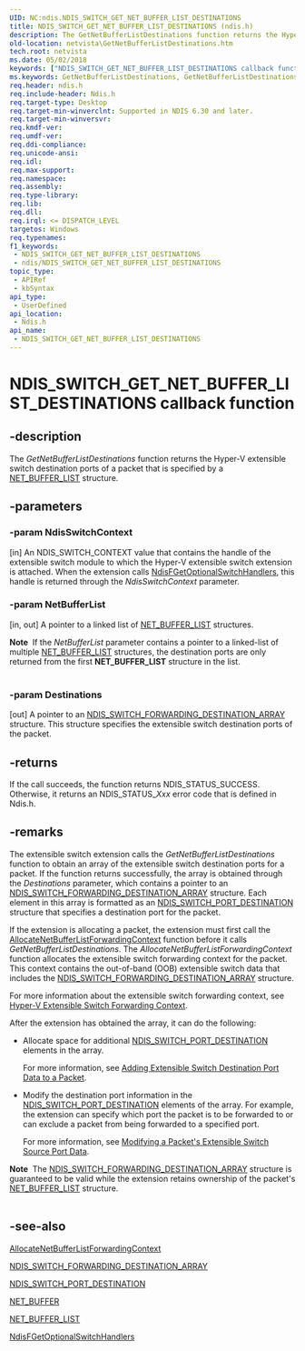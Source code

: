 ```yaml
---
UID: NC:ndis.NDIS_SWITCH_GET_NET_BUFFER_LIST_DESTINATIONS
title: NDIS_SWITCH_GET_NET_BUFFER_LIST_DESTINATIONS (ndis.h)
description: The GetNetBufferListDestinations function returns the Hyper-V extensible switch destination ports of a packet that is specified by a NET_BUFFER_LIST structure.
old-location: netvista\GetNetBufferListDestinations.htm
tech.root: netvista
ms.date: 05/02/2018
keywords: ["NDIS_SWITCH_GET_NET_BUFFER_LIST_DESTINATIONS callback function"]
ms.keywords: GetNetBufferListDestinations, GetNetBufferListDestinations callback function [Network Drivers Starting with Windows Vista], NDIS_SWITCH_GET_NET_BUFFER_LIST_DESTINATIONS, NDIS_SWITCH_GET_NET_BUFFER_LIST_DESTINATIONS callback, ndis/GetNetBufferListDestinations, netvista.GetNetBufferListDestinations
req.header: ndis.h
req.include-header: Ndis.h
req.target-type: Desktop
req.target-min-winverclnt: Supported in NDIS 6.30 and later.
req.target-min-winversvr: 
req.kmdf-ver: 
req.umdf-ver: 
req.ddi-compliance: 
req.unicode-ansi: 
req.idl: 
req.max-support: 
req.namespace: 
req.assembly: 
req.type-library: 
req.lib: 
req.dll: 
req.irql: <= DISPATCH_LEVEL
targetos: Windows
req.typenames: 
f1_keywords:
 - NDIS_SWITCH_GET_NET_BUFFER_LIST_DESTINATIONS
 - ndis/NDIS_SWITCH_GET_NET_BUFFER_LIST_DESTINATIONS
topic_type:
 - APIRef
 - kbSyntax
api_type:
 - UserDefined
api_location:
 - Ndis.h
api_name:
 - NDIS_SWITCH_GET_NET_BUFFER_LIST_DESTINATIONS
---
```


# NDIS_SWITCH_GET_NET_BUFFER_LIST_DESTINATIONS callback function


## -description

The <i>GetNetBufferListDestinations</i> function returns the Hyper-V extensible switch destination ports of a packet that is specified by a <a href="/windows-hardware/drivers/ddi/nbl/ns-nbl-net_buffer_list">NET_BUFFER_LIST</a> structure.

## -parameters

### -param NdisSwitchContext 

[in]
An NDIS_SWITCH_CONTEXT value that contains the handle of the extensible switch module to which the Hyper-V extensible switch extension is attached. When the extension calls <a href="/windows-hardware/drivers/ddi/ndis/nf-ndis-ndisfgetoptionalswitchhandlers">NdisFGetOptionalSwitchHandlers</a>,  this handle is returned through the <i>NdisSwitchContext</i> parameter.

### -param NetBufferList 

[in, out]
A pointer to a linked list of <a href="/windows-hardware/drivers/ddi/nbl/ns-nbl-net_buffer_list">NET_BUFFER_LIST</a> structures.  

<div class="alert"><b>Note</b>  If the <i>NetBufferList</i> parameter contains a pointer to a linked-list of multiple <a href="/windows-hardware/drivers/ddi/nbl/ns-nbl-net_buffer_list">NET_BUFFER_LIST</a> structures, the destination ports are only returned from the first  <b>NET_BUFFER_LIST</b> structure in the list.</div>
<div> </div>

### -param Destinations 

[out]
A pointer to an <a href="/windows-hardware/drivers/ddi/ndis/ns-ndis-_ndis_switch_forwarding_destination_array">NDIS_SWITCH_FORWARDING_DESTINATION_ARRAY</a> structure. This structure specifies the extensible switch destination ports of the packet.

## -returns

If the call succeeds, the function returns NDIS_STATUS_SUCCESS. Otherwise, it returns an NDIS_STATUS_<i>Xxx</i> error code that is defined in Ndis.h.

## -remarks

The extensible switch extension calls the <i>GetNetBufferListDestinations</i> function to obtain an array of the extensible switch destination ports for a packet. If the function returns successfully, the array is obtained through the <i>Destinations</i> parameter, which contains a pointer to an <a href="/windows-hardware/drivers/ddi/ndis/ns-ndis-_ndis_switch_forwarding_destination_array">NDIS_SWITCH_FORWARDING_DESTINATION_ARRAY</a> structure. Each element in this array is formatted as an <a href="/windows-hardware/drivers/ddi/ndis/ns-ndis-_ndis_switch_port_destination">NDIS_SWITCH_PORT_DESTINATION</a> structure that specifies a destination port for the packet.

If the extension is allocating a packet, the extension must first call the <a href="/windows-hardware/drivers/ddi/ndis/nc-ndis-ndis_switch_allocate_net_buffer_list_forwarding_context">AllocateNetBufferListForwardingContext</a> function before it calls <i>GetNetBufferListDestinations</i>. The <i>AllocateNetBufferListForwardingContext</i> function allocates the extensible switch forwarding context for the packet. This context contains the out-of-band (OOB) extensible switch data that includes the <a href="/windows-hardware/drivers/ddi/ndis/ns-ndis-_ndis_switch_forwarding_destination_array">NDIS_SWITCH_FORWARDING_DESTINATION_ARRAY</a> structure. 

For more information about the extensible switch forwarding context, see <a href="/windows-hardware/drivers/network/hyper-v-extensible-switch-forwarding-context">Hyper-V Extensible Switch Forwarding Context</a>.

After the extension has obtained the array, it can do the following:

<ul>
<li>
Allocate space for additional <a href="/windows-hardware/drivers/ddi/ndis/ns-ndis-_ndis_switch_port_destination">NDIS_SWITCH_PORT_DESTINATION</a> elements in the array. 

For more information, see <a href="/windows-hardware/drivers/network/adding-extensible-switch-destination-port-data-to-a-packet">Adding Extensible Switch Destination Port Data to a Packet</a>.

</li>
<li>
Modify the destination port information in the <a href="/windows-hardware/drivers/ddi/ndis/ns-ndis-_ndis_switch_port_destination">NDIS_SWITCH_PORT_DESTINATION</a> elements of the array. For example, the extension can specify which port the packet is to be forwarded to or can exclude a packet from being forwarded to a specified port.

For more information, see <a href="/windows-hardware/drivers/network/modifying-a-packet-s-extensible-switch-source-port-data">Modifying a Packet's Extensible Switch Source Port Data</a>.

</li>
</ul>
<div class="alert"><b>Note</b>  The <a href="/windows-hardware/drivers/ddi/ndis/ns-ndis-_ndis_switch_forwarding_destination_array">NDIS_SWITCH_FORWARDING_DESTINATION_ARRAY</a> structure is guaranteed to be valid while the extension retains ownership of the packet's <a href="/windows-hardware/drivers/ddi/nbl/ns-nbl-net_buffer_list">NET_BUFFER_LIST</a> structure.</div>
<div> </div>

## -see-also

<b></b>



<a href="/windows-hardware/drivers/ddi/ndis/nc-ndis-ndis_switch_allocate_net_buffer_list_forwarding_context">AllocateNetBufferListForwardingContext</a>



<a href="/windows-hardware/drivers/ddi/ndis/ns-ndis-_ndis_switch_forwarding_destination_array">NDIS_SWITCH_FORWARDING_DESTINATION_ARRAY</a>



<a href="/windows-hardware/drivers/ddi/ndis/ns-ndis-_ndis_switch_port_destination">NDIS_SWITCH_PORT_DESTINATION</a>



<a href="/windows-hardware/drivers/ddi/ndis/ns-ndis-_net_buffer">NET_BUFFER</a>



<a href="/windows-hardware/drivers/ddi/nbl/ns-nbl-net_buffer_list">NET_BUFFER_LIST</a>



<a href="/windows-hardware/drivers/ddi/ndis/nf-ndis-ndisfgetoptionalswitchhandlers">NdisFGetOptionalSwitchHandlers</a>

